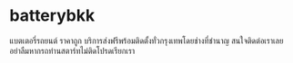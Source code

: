 # batterybkk
แบตเตอรี่รถยนต์ ราคาถูก บริการส่งฟรีพร้อมติดตั้งทั่วกรุงเทพโดยช่างที่ชำนาญ สนใจติดต่อเราเลย อย่าลืมหากรถท่านสตาร์ทไม่ติดโปรดเรียกเรา
